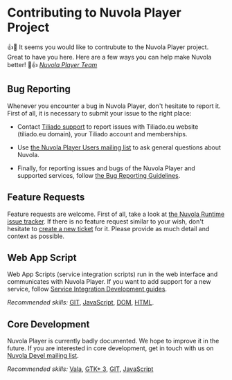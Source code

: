 Contributing to Nuvola Player Project
=====================================

:+1::tada: It seems you would like to contrubute to the Nuvola Player project. Great to have you here.
Here are a few ways you can help make Nuvola better! :tada::+1:
_[Nuvola Player Team](https://tiliado.eu/nuvolaplayer/team/)_

Bug Reporting
-------------

Whenever you encounter a bug in Nuvola Player, don't hesitate to report it. First of all, it is necessary to
submit your issue to the right place:

* Contact [Tiliado support](mailto:support@tiliado.eu) to report issues with Tiliado.eu website (tiliado.eu domain),
  your Tiliado account and memberships.

* Use [the Nuvola Player Users mailing list](https://groups.google.com/d/forum/nuvola-player-users) to ask general
  questions about Nuvola.

* Finally, for reporting issues and bugs of the Nuvola Player and supported services, follow
  [the Bug Reporting Guidelines](https://github.com/tiliado/nuvolaruntime/wiki/Bug-Reporting-Guidelines).

Feature Requests
----------------

Feature requests are welcome. First of all, take a look at
[the Nuvola Runtime issue tracker](https://github.com/tiliado/nuvolaruntime/issues). If there is no
feature request similar to your wish, don't hesitate to
[create a new ticket](https://github.com/tiliado/nuvolaruntime/issues/new) for it.
Please provide as much detail and context as possible.

Web App Script
--------------

Web App Scripts (service integration scripts) run in the web interface and communicates with Nuvola Player.
If you want to add support for a new service, follow
[Service Integration Development guides](http://tiliado.github.io/nuvolaplayer/development/apps.html).

*Recommended skills:*
[GIT](http://git-scm.com/),
[JavaScript](https://developer.mozilla.org/en/docs/Web/JavaScript),
[DOM](https://developer.mozilla.org/en-US/docs/Web/API/Document_Object_Model),
[HTML](https://developer.mozilla.org/en-US/docs/Web/HTML).


Core Development
----------------

Nuvola Player is currently badly documented. We hope to improve it in the future.
If you are interested in core development, get in touch with us on
[Nuvola Devel mailing list](https://groups.google.com/d/forum/nuvola-player-devel).

*Recommended skills:*
[Vala](https://wiki.gnome.org/Projects/Vala),
[GTK+ 3](http://www.gtk.org/),
[GIT](http://git-scm.com/),
[JavaScript](https://developer.mozilla.org/en/docs/Web/JavaScript)
